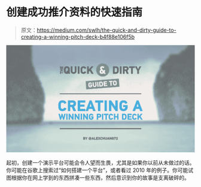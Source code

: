 # 创建成功推介资料的快速指南

> 原文：<https://medium.com/swlh/the-quick-and-dirty-guide-to-creating-a-winning-pitch-deck-b4f88e106f5b>

![](img/17d1dbea8cb6021ec7c995c8ba5b0c2b.png)

起初，创建一个演示平台可能会令人望而生畏，尤其是如果你以前从未做过的话。你可能在谷歌上搜索过“如何搭建一个平台”，或者看过 2010 年的例子。你可能试图根据你在网上学到的东西拼凑一些东西，然后意识到你的故事是支离破碎的。